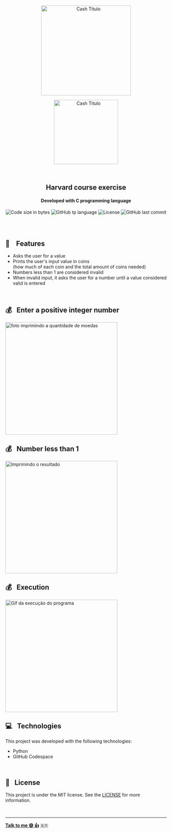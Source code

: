 <p align="center">
<br>
  <img  width="280px" alt="Cash Titulo" src="https://res.cloudinary.com/dxijjbby3/image/upload/v1666041995/Cashpy/cashpython_uhc8r2.png"/>
  <p align="center"> <img  width="200px" alt="Cash Titulo" src="https://res.cloudinary.com/dxijjbby3/image/upload/v1666041999/Cashpy/SUBTITULOPYTHON_s8zkxj.png"/>
</p>
</p>
<br>
  <h2 align="center">
      Harvard course exercise
<br>
  </h2>
  <h4 align="center">Developed with C programming language</h4>
  <p align="center">
  <img alt="Code size in bytes" src="https://img.shields.io/github/languages/code-size/larissayasmim/cash-py?color=green">
  <img alt="GitHub tp language" src="https://img.shields.io/github/languages/top/larissayasmim/cash-py?color=white">
  <img alt="License" src="https://img.shields.io/badge/license-MIT-%2304D361?color=green">
  <img alt="GitHub last commit" src="https://img.shields.io/github/last-commit/larissayasmim/cash-py?color=white">
</p>
<br>
<br>

## :gem: &nbsp;&nbsp; Features
- Asks the user for a value
- Prints the user's input value in coins<br>(how much of each coin and the total amount of coins needed)
- Numbers less than 1 are considered invalid
- When invalid input, it asks the user for a number until a value considered valid is entered

<br>

## :moneybag: &nbsp; Enter a positive integer number
<img align="center" height="auto" width="350" alt="foto imprimindo a quantidade de moedas" src="https://res.cloudinary.com/dxijjbby3/image/upload/v1666042762/Cashpy/cashpython1_t1jvxk.png"/>
<br>

## :moneybag: &nbsp; Number less than 1
<img align="center" height="auto" width="350" alt="Imprimindo o resultado" src="https://res.cloudinary.com/dxijjbby3/image/upload/v1666042761/Cashpy/cashpy2_xttmhs.png"/>
<br>

## :moneybag: &nbsp; Execution
<img align="center" height="auto" width="350" alt="Gif da execução do programa" src="https://res.cloudinary.com/dxijjbby3/image/upload/v1666042639/Cashpy/cashpyvideo_online-video-cutter.com_lj8qb4.gif"/>
<br>

## :computer:  &nbsp; Technologies
This project was developed with the following technologies:

- Python
- GitHub Codespace

<br>

## :page_with_curl: &nbsp; License
This project is under the MIT license. See the [LICENSE](https://github.com/larissayasmim/cash-py/blob/main/LICENSE) for more information.

<br>

---

**[Talk to me :smile:&nbsp;:thumbsup:](https://www.linkedin.com/in/larissayasmimpa)** <span>&#x1f1e7;&#x1f1f7;</span>



